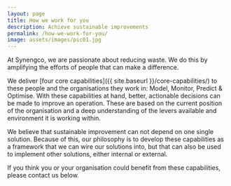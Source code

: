 ```yaml
---
layout: page
title: How we work for you
description: Achieve sustainable improvements
permalink: /how-we-work-for-you/
image: assets/images/pic01.jpg
---
```


At Synengco, we are passionate about reducing waste. We do this by amplifying
the efforts of people that can make a difference.

We deliver [four core capabilities]({{ site.baseurl }}/core-capabilities/)
to these people and the organisations they work in: Model, Monitor, Predict &
Optimise. With these capabilities at hand, better, actionable decisions can be
made to improve an operation. These are based on the current position of the
organisation and a deep understanding of the levers available and environment it
is working within.

We believe that sustainable improvement can not depend on one single solution.
Because of this, our philosophy is to develop these capabilities as a framework
that we can wire our solutions into, but that can also be used to implement
other solutions, either internal or external.

If you think you or your organisation could benefit from these capabilities,
please contact us below.
